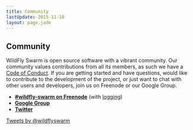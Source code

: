 ```yaml
---
title: Community
lastUpdate: 2015-11-10
layout: page.jade
---
```


## Community

WildFly Swarm is open source software with a vibrant community. Our community values
contributions from all its members, as such we have a [Code of Conduct](/community/code-of-conduct). If you are
getting started and have questions, would like to contribute to the development
of the project, or just want to chat with other users and developers, join us
on Freenode or our Google Group.

* **[#wildfly-swarm on Freenode](http://webchat.freenode.net/?channels=wildfly-swarm)**
   (with [logging](http://transcripts.jboss.org/channel/irc.freenode.org/%23wildfly-swarm/))
* **[Google Group](https://groups.google.com/forum/#!forum/wildfly-swarm)**
* **[Twitter](http://twitter.com/wildflyswarm)**

<a class="twitter-timeline" href="https://twitter.com/wildflyswarm" data-widget-id="677243276056010754" height="300" width="250" data-chrome="nofooter">Tweets by @wildflyswarm</a>
<script>!function(d,s,id){var js,fjs=d.getElementsByTagName(s)[0],p=/^http:/.test(d.location)?'http':'https';if(!d.getElementById(id)){js=d.createElement(s);js.id=id;js.src=p+"://platform.twitter.com/widgets.js";fjs.parentNode.insertBefore(js,fjs);}}(document,"script","twitter-wjs");</script>
